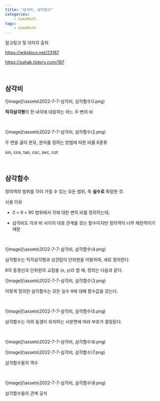 ```yaml
---
title: "삼각비, 삼각함수"
categories:
    - GameMath
tags:
    - GameMath
---
```

참고링크 및 이미지 출처

<https://wikidocs.net/23187>

<https://suhak.tistory.com/167>

<br>

## 삼각비

![image](\assets\2022-7-7-삼각비, 삼각함수\1.png)

**직각삼각형**의 한 내각에 대응하는 어느 두 변의 비

<br>

![image](\assets\2022-7-7-삼각비, 삼각함수\2.png)

두 변을 골라 분모, 분자를 정하는 방법에 따른 비율 6종류

sin, cos, tan, csc, sec, cot

<br>

## 삼각함수

정의역의 범위를 각이 가질 수 있는 모든 범위, 즉 **실수로** 확장한 것.

사용 이유

- 0 < θ < 90 범위에서 각에 대한 변의 비를 정의하는데,

- 삼각비도 각과 비 사이의 대응 관계를 갖는 함수이지만 정의역이 너무 제한적이기 때문

<br>

![image](\assets\2022-7-7-삼각비, 삼각함수\4.png)

삼각함수는 직각삼각형과 상관없이 단위원을 이용하여, 새로 정의한다.

θ의 동경선과 단위원의 교점을 (x, y)라 할 때, 정의는 다음과 같다.

![image](\assets\2022-7-7-삼각비, 삼각함수\3.png)

이렇게 정의한 삼각함수는 모든 실수 θ에 대해 함수값을 갖는다.

<br>

![image](\assets\2022-7-7-삼각비, 삼각함수\5.png)

삼각함수는 각의 동경이 위치하는 사분면에 따라 부호가 결정된다.

<br>

![image](\assets\2022-7-7-삼각비, 삼각함수\6.png)

![image](\assets\2022-7-7-삼각비, 삼각함수\7.png)

삼각함수들의 역수

<br>

![image](\assets\2022-7-7-삼각비, 삼각함수\8.png)

삼각함수들의 관계 공식

